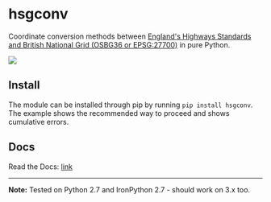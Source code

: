 # hsgconv
Coordinate conversion methods between [England's Highways Standards and British National Grid (OSBG36 or EPSG:27700)][1] in pure Python.

![][hestandardgrids]

## Install
The module can be installed through pip by running ```pip install hsgconv```. The example shows the recommended way to proceed and shows  cumulative errors.

## Docs
Read the Docs: [link][2]
___

**Note:** Tested on Python 2.7 and IronPython 2.7 - should work on 3.x too.

[1]: http://www.standardsforhighways.co.uk/ha/standards/ians/pdfs/ian99.pdf "Standards for Highways"
[2]: https://hsgconv.readthedocs.io/en/latest/ "HSGconv documentation"
[hestandardgrids]: https://github.com/ccampanile/hsgconv/raw/master/examples/localgrids.PNG
